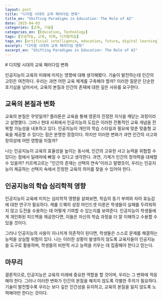 ```yaml
---
layout: post
title: "디지털 시대의 교육 패러다임 변화"
title_en: "Shifting Paradigms in Education: The Role of AI"
date: 2025-04-03
categories: [교육, 기술]
categories_en: [Education, Technology]
tags: [인공지능, 교육, 미래, 디지털학습]
tags_en: [artificial intelligence, education, future, digital learning]
excerpt: "디지털 시대의 교육 패러다임 변화"
excerpt_en: "Shifting Paradigms in Education: The Role of AI"
---
```


<div class="post-content-ko">
# 디지털 시대의 교육 패러다임 변화

인공지능이 교육의 미래에 미치는 영향에 대해 생각해봤다. 기술이 발전하는데 인간의 고민은 여전하다. 우리는 과연 어떤 교육 체계를 구축해야 할까? 이러한 질문은 단순한 호기심을 넘어서서, 교육의 본질과 인간의 존재에 대한 깊은 사유를 요구한다. 

## 교육의 본질과 변화

교육의 본질은 무엇일까? 플라톤은 교육을 통해 영혼의 진정한 지식을 깨닫는 과정이라고 설명했다. 그러나 현대 사회에서 인공지능의 도입은 이러한 전통적인 교육 개념을 전복할 가능성을 내포하고 있다. 인공지능이 개인의 학습 스타일과 필요에 맞춘 맞춤형 교육을 제공할 수 있다는 점은 분명한 장점이다. 하지만 이러한 변화가 과연 인간의 사고와 창의성에 어떤 영향을 미칠까? 

나는 인공지능이 교육의 효율성을 높이는 동시에, 인간의 고유한 사고 능력을 위협할 수 있다는 점에서 딜레마에 빠질 수 있다고 생각한다. 과연, 기계가 인간의 창의력을 대체할 수 있을까? 키르케고르는 "인간의 존재는 선택의 연속"이라고 말했듯이, 우리는 인공지능이 제공하는 선택지 속에서 진정한 교육의 의미를 찾을 수 있어야 한다.

## 인공지능의 학습 심리학적 영향

인공지능이 교육에 미치는 심리학적 영향을 살펴보면, 학습의 동기 부여와 자아 효능감에 대한 연구가 필요하다. 캐롤 드웩의 성장 마인드셋 이론은 학생들이 실패를 두려워하지 않고 도전을 수용하는 데 어떻게 기여할 수 있는지를 보여준다. 인공지능이 학생들에게 개인화된 피드백을 제공한다면, 이들은 자신의 학습 과정을 더 잘 이해하고 수용할 수 있을 것이다.

그러나 인공지능의 사용이 지나치게 의존적이 된다면, 학생들은 스스로 문제를 해결하는 능력을 상실할 위험이 있다. 나는 이러한 상황이 발생하지 않도록 교육자들이 인공지능을 도구로 활용하며, 학생들의 비판적 사고 능력을 키우는 데 집중해야 한다고 믿는다. 

## 마무리

결론적으로, 인공지능은 교육의 미래에 중요한 역할을 할 것이며, 우리는 그 변화에 적응해야 한다. 그러나 이러한 변화가 인간의 본질을 해치지 않도록 각별한 주의가 필요하다. 기술이 발전할수록 우리는 보다 깊은 인간성을 유지하고, 교육의 본질을 잃지 않도록 노력해야만 한다는 것이다.
</div>

<div class="post-content-en" style="display: none;">
# Shifting Paradigms in Education: The Role of AI

I have been reflecting on the impact of artificial intelligence on the future of education. While technology continues to advance, human concerns remain constant. What kind of educational framework should we build? Such questions go beyond mere curiosity and demand profound reflections on the essence of education and human existence.

## The Essence of Education and Change

What is the essence of education? Plato described education as a process of realizing true knowledge within the soul. However, the introduction of artificial intelligence in modern society has the potential to overturn this traditional concept of education. The ability of AI to provide personalized education tailored to individual learning styles and needs is a clear advantage. Yet, how might this change affect human thought and creativity?

I believe that while AI can enhance the efficiency of education, it also poses a dilemma by threatening our unique cognitive abilities. Can machines truly replace human creativity? As Kierkegaard suggested, "human existence is a continuous choice," we need to find the true meaning of education within the options provided by AI.

## Psychological Impacts of AI on Learning

Examining the psychological effects of AI on education necessitates research on motivation and self-efficacy. Carol Dweck's growth mindset theory illustrates how students can embrace challenges without fear of failure. If AI provides personalized feedback to students, they may better understand and accept their learning processes.

However, if the use of AI becomes overly dependent, students risk losing their ability to solve problems independently. I believe that educators must utilize AI as a tool while focusing on developing students' critical thinking skills to prevent such situations from arising.

## Conclusion

In conclusion, artificial intelligence will play a significant role in the future of education, and we must adapt to these changes. However, it is crucial to exercise caution to ensure that these changes do not undermine the essence of humanity. As technology progresses, we must strive to maintain deeper humanity and ensure that we do not lose sight of the essence of education.
</div>
